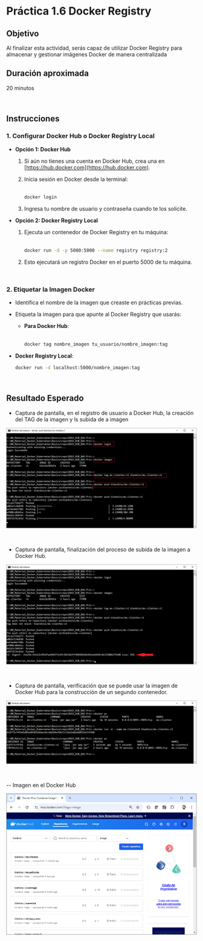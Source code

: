 # Práctica 1.6 Docker Registry

## Objetivo
Al finalizar esta actividad, serás capaz de utilizar Docker Registry para almacenar y gestionar imágenes Docker de manera centralizada


## Duración aproximada

20 minutos

<br/>


## Instrucciones


### 1. Configurar Docker Hub o Docker Registry Local

   - **Opción 1: Docker Hub**
     1. Si aún no tienes una cuenta en Docker Hub, crea una en [https://hub.docker.com](https://hub.docker.com).


     2. Inicia sesión en Docker desde la terminal:
        ```bash

        docker login
        ```

     3. Ingresa tu nombre de usuario y contraseña cuando te los solicite.

   - **Opción 2: Docker Registry Local**
     1. Ejecuta un contenedor de Docker Registry en tu máquina:
        ```bash

        docker run -d -p 5000:5000 --name registry registry:2
        ```

     2. Esto ejecutará un registro Docker en el puerto 5000 de tu máquina.


<br/>


### 2. Etiquetar la Imagen Docker

   - Identifica el nombre de la imagen que creaste en prácticas previas.

   - Etiqueta la imagen para que apunte al Docker Registry que usarás:

     - **Para Docker Hub**:
       ```bash

       docker tag nombre_imagen tu_usuario/nombre_imagen:tag
       ```

   - **Docker Registry Local**:

     ```bash
     docker run -d localhost:5000/nombre_imagen:tag
     ```


<br/>



## Resultado Esperado


- Captura de pantalla, en el registro de usuario a Docker Hub, la creación del TAG de la imagen y ls subida de a imagen


![docker login ...](../images/u1_6_1.png)


<br/>


- Captura de pantalla, finalización del proceso de subida de la imagen a Docker Hub.


![docker](../images/u1_6_2.png)


<br/>


- Captura de pantalla, verificación que se puede usar la imagen de Docker Hub para la construcción de un segundo contenedor.


![docker](../images/u1_6_3.png)


<br/>


-- Imagen en el Docker Hub


![docker](../images/u1_6_4.png)